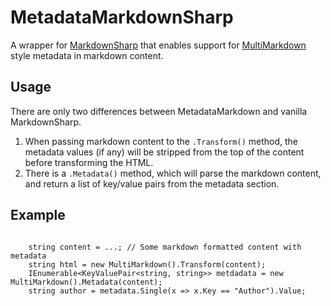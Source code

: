 MetadataMarkdownSharp
==================

A wrapper for [MarkdownSharp](https://code.google.com/p/markdownsharp/) that enables support for [MultiMarkdown](http://fletcherpenney.net/multimarkdown/) style metadata in markdown content.

## Usage

There are only two differences between MetadataMarkdown and vanilla MarkdownSharp.

1. When passing markdown content to the <code>.Transform()</code> method, the metadata values (if any) will be stripped from the top of the content before transforming the HTML.
2. There is a <code>.Metadata()</code> method, which will parse the markdown content, and return a list of key/value pairs from the metadata section.

## Example
<pre><code>
    string content = ...; // Some markdown formatted content with metadata
    string html = new MultiMarkdown().Transform(content);
    IEnumerable&lt;KeyValuePair&lt;string, string&gt;&gt; metdadata = new MultiMarkdown().Metadata(content);
    string author = metadata.Single(x => x.Key == "Author").Value;
</code></pre>